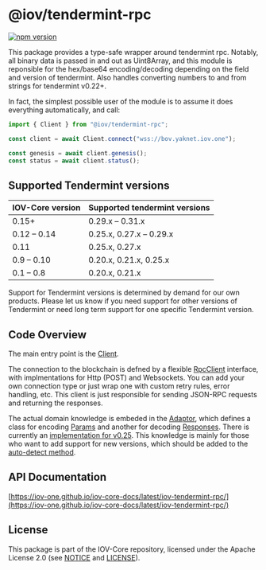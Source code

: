 # @iov/tendermint-rpc

[![npm version](https://img.shields.io/npm/v/@iov/tendermint-rpc.svg)](https://www.npmjs.com/package/@iov/tendermint-rpc)

This package provides a type-safe wrapper around tendermint rpc. Notably, all
binary data is passed in and out as Uint8Array, and this module is reponsible
for the hex/base64 encoding/decoding depending on the field and version of
tendermint. Also handles converting numbers to and from strings for tendermint
v0.22+.

In fact, the simplest possible user of the module is to assume it does
everything automatically, and call:

```ts
import { Client } from "@iov/tendermint-rpc";

const client = await Client.connect("wss://bov.yaknet.iov.one");

const genesis = await client.genesis();
const status = await client.status();
```

## Supported Tendermint versions

| IOV-Core version | Supported tendermint versions |
| ---------------- | ----------------------------- |
| 0.15+            | 0.29.x – 0.31.x               |
| 0.12 – 0.14      | 0.25.x, 0.27.x – 0.29.x       |
| 0.11             | 0.25.x, 0.27.x                |
| 0.9 – 0.10       | 0.20.x, 0.21.x, 0.25.x        |
| 0.1 – 0.8        | 0.20.x, 0.21.x                |

Support for Tendermint versions is determined by demand for our own products.
Please let us know if you need support for other versions of Tendermint or need
long term support for one specific Tendermint version.

## Code Overview

The main entry point is the
[Client](https://iov-one.github.io/iov-core-docs/latest/iov-tendermint-rpc/classes/_client_.client.html).

The connection to the blockchain is defned by a flexible
[RpcClient](https://iov-one.github.io/iov-core-docs/latest/iov-tendermint-rpc/interfaces/_rpcclients_rpcclient_.rpcclient.html)
interface, with implmentations for Http (POST) and Websockets. You can add your
own connection type or just wrap one with custom retry rules, error handling,
etc. This client is just responsible for sending JSON-RPC requests and returning
the responses.

The actual domain knowledge is embeded in the
[Adaptor](https://iov-one.github.io/iov-core-docs/latest/iov-tendermint-rpc/modules/_adaptor_.html),
which defines a class for encoding
[Params](https://iov-one.github.io/iov-core-docs/latest/iov-tendermint-rpc/interfaces/_adaptor_.params.html)
and another for decoding
[Responses](https://iov-one.github.io/iov-core-docs/latest/iov-tendermint-rpc/interfaces/_adaptor_.responses.html).
There is currently an
[implementation for v0.25](https://iov-one.github.io/iov-core-docs/latest/iov-tendermint-rpc/modules/_v0_25_index_.html).
This knowledge is mainly for those who want to add support for new versions,
which should be added to the
[auto-detect method](https://iov-one.github.io/iov-core-docs/latest/iov-tendermint-rpc/classes/_client_.client.html#detectversion).

## API Documentation

[https://iov-one.github.io/iov-core-docs/latest/iov-tendermint-rpc/](https://iov-one.github.io/iov-core-docs/latest/iov-tendermint-rpc/)

## License

This package is part of the IOV-Core repository, licensed under the Apache
License 2.0 (see
[NOTICE](https://github.com/iov-one/iov-core/blob/master/NOTICE) and
[LICENSE](https://github.com/iov-one/iov-core/blob/master/LICENSE)).
